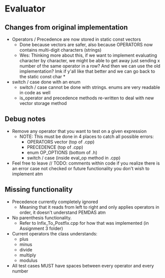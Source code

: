 # Evaluator

## Changes from original implementation
- Operators / Precedence are now stored in static const vectors
	- Done because vectors are safer, also because OPERATORS now contains multi-digit characters (strings)
	- Wes: Thinking more about this, if we want to implement evaluating character by character, we might be able to get away just sending x number of the same operator in a row? And then we can use the old implementation? lmk if y'all like that better and we can go back to the static const char *
- switch / case done with an enum
	- switch / case cannot be done with strings. enums are very readable in code as well
	- is_operator and precedence methods re-written to deal with new vector storage method

## Debug notes
- Remove any operator that you want to test on a given expression
	- NOTE: This must be done in 4 places to catch all possible errors:
		- OPERATORS vector (top of .cpp)
		- PRECEDENCE (top of .cpp)
		- enum OP_OPTIONS (bottom of .h)
		- switch / case (inside eval_op method in .cpp)
- Feel free to leave // TODO: comments within code if you realize there is an error case not checked or future functionality you don't wish to implement atm

## Missing functionality
- Precedence currently completely ignored
	- Meaning that it reads from left to right and only applies operators in order, it doesn't understand PEMDAS atm
- No parenthesis functionality. 
	- Refer to Infix_To_Postfix.cpp for how that was implemented (in Assignment 3 folder)
- Current operators the class understands:
	- plus
	- minus
	- divide
	- multiply
	- modulus
- All test cases MUST have spaces between every operator and every number
